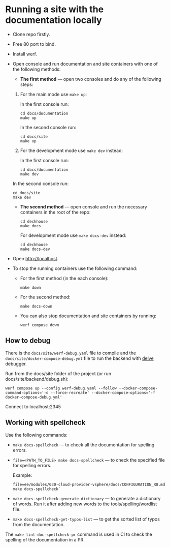 # Running a site with the documentation locally

- Clone repo firstly.

- Free 80 port to bind.

- Install werf.

- Open console and run documentation and site containers with one of the following methods:

  - **The first method** — open two consoles and do any of the following steps:

  1. For the main mode use `make up`:

     In the first console run:

     ```shell
     cd docs/documentation
     make up
     ```

     In the second console run:

     ```shell
     cd docs/site
     make up
     ```

  2. For the development mode use `make dev` instead:

     In the first console run:

     ```shell
     cd docs/documentation
     make dev
     ```

    In the second console run:

    ```shell
    cd docs/site
    make dev
    ```

  - **The second method** — open console and run the necessary containers in the root of the repo:

    ```shell
    cd deckhouse
    make docs
    ```

    For development mode use `make docs-dev` instead:

    ```shell
    cd deckhouse
    make docs-dev
    ```

- Open <http://localhost>.

- To stop the running containers use the following command:

  - For the first method (in the each console):

    ```shell
    make down
    ```

  - For the second method:

    ```shell
    make docs-down
    ```

  - You can also stop documentation and site containers by running:

    ```shell
    werf compose down
    ```

## How to debug

There is the `docs/site/werf-debug.yaml` file to compile and the `docs/site/docker-compose-debug.yml` file to run the backend with [delve](https://github.com/go-delve/delve) debugger.

Run from the docs/site folder of the project (or run docs/site/backend/debug.sh):

```shell
werf compose up --config werf-debug.yaml --follow --docker-compose-command-options='-d --force-recreate' --docker-compose-options='-f docker-compose-debug.yml'
```

Connect to localhost:2345

## Working with spellcheck

Use the following commands:
- `make docs-spellcheck` — to check all the documentation for spelling errors.
- `file=<PATH_TO_FILE> make docs-spellcheck` — to check the specified file for spelling errors.

  Example:

  ```shell
  file=ee/modules/030-cloud-provider-vsphere/docs/CONFIGURATION_RU.md make docs-spellcheck`
  ```

- `make docs-spellcheck-generate-dictionary` — to generate a dictionary of words. Run it after adding new words to the tools/spelling/wordlist file.
- `make docs-spellcheck-get-typos-list` — to get the sorted list of typos from the documentation.

The `make lint-doc-spellcheck-pr` command is used in CI to check the spelling of the documentation in a PR.
